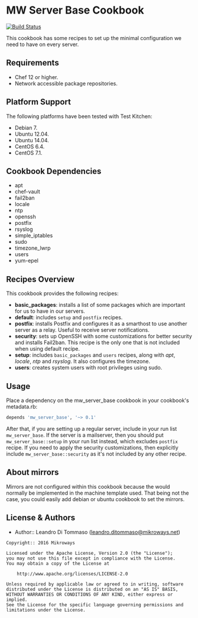 MW Server Base Cookbook
=======================

[![Build Status](https://travis-ci.org/Mikroways/mw_server_base.svg?branch=master)](https://travis-ci.org/Mikroways/mw_server_base)

This cookbook has some recipes to set up the minimal configuration we need to
have on every server.

Requirements
------------

- Chef 12 or higher.
- Network accessible package repositories.

Platform Support
----------------

The following platforms have been tested with Test Kitchen:

- Debian 7.
- Ubuntu 12.04.
- Ubuntu 14.04.
- CentOS 6.4.
- CentOS 7.1.

Cookbook Dependencies
---------------------

- apt
- chef-vault
- fail2ban
- locale
- ntp
- openssh
- postfix
- rsyslog
- simple_iptables
- sudo
- timezone_lwrp
- users
- yum-epel

Recipes Overview
----------------

This cookbook provides the following recipes:

- **basic_packages**: installs a list of some packages which are important for
  us to have in our servers.
- **default**: includes ```setup``` and ```postfix``` recipes.
- **postfix**: installs Postfix and configures it as a smarthost to use another
  server as a relay. Useful to receive server notifications.
- **security**: sets up OpenSSH with some customizations for better security and
  installs Fail2ban. This recipe is the only one that is not included when using
  default recipe.
- **setup**: includes ```basic_packages``` and ```users``` recipes, along with 
  *apt*, *locale*, *ntp* and *rsyslog*. It also configures the timezone.
- **users**: creates system users with root privileges using sudo.

Usage
-----

Place a dependency on the mw_server_base cookbook in your cookbook's
metadata.rb:

```ruby
depends 'mw_server_base', '~> 0.1'
```

After that, if you are setting up a regular server, include in your run list
```mw_server_base```. If the server is a mailserver, then you should put
```mw_server_base::setup``` in your run list instead, which excludes ```postfix```
recipe.
If you need to apply the security customizations, then explicitly include
```mw_server_base::security``` as it's not included by any other recipe.

About mirrors
-------------

Mirrors are not configured within this cookbook because the would normally be
implemented in the machine template used. That being not the case, you could
easily add debian or ubuntu cookbook to set the mirrors.

License & Authors
-----------------

- Author:: Leandro Di Tommaso (<leandro.ditommaso@mikroways.net>)

```text
Copyright:: 2016 Mikroways

Licensed under the Apache License, Version 2.0 (the "License");
you may not use this file except in compliance with the License.
You may obtain a copy of the License at

    http://www.apache.org/licenses/LICENSE-2.0

Unless required by applicable law or agreed to in writing, software
distributed under the License is distributed on an "AS IS" BASIS,
WITHOUT WARRANTIES OR CONDITIONS OF ANY KIND, either express or implied.
See the License for the specific language governing permissions and
limitations under the License.
```
